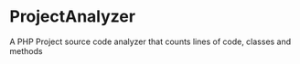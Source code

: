 # ProjectAnalyzer

A PHP Project source code analyzer that counts lines of code, classes and methods